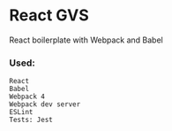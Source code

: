 # React GVS
React boilerplate with Webpack and Babel

### Used:
```
React
Babel
Webpack 4
Webpack dev server
ESLint
Tests: Jest
```